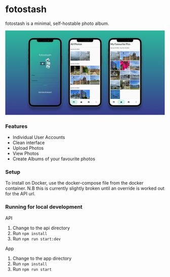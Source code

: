 # fotostash
fotostash is a minimal, self-hostable photo album.

![screenshot of fotostash](https://github.com/shane-ducksbury/fotostash/blob/main/fotostash-screenshot.png?raw=true "A screenshot of fotostash")

### Features
- Individual User Accounts
- Clean interface
- Upload Photos
- View Photos
- Create Albums of your favourite photos

### Setup
To install on Docker, use the docker-compose file from the docker container. N.B this is currently slightly broken until an override is worked out for the API url.

### Running for local development
API
1. Change to the api directory
2. Run `npm install`
3. Run `npm run start:dev`

App
1. Change to the app directory
2. Run `npm install`
3. Run `npm run start`
